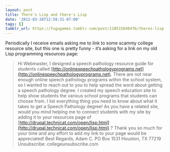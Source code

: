 ```yaml
---
layout: post
title: There's Lisp and there's Lisp
date: '2012-03-28T12:58:31-07:00'
tags: []
tumblr_url: https://fugugames.tumblr.com/post/110515840476/theres-lisp-and-theres-lisp
---
```

Periodically I receive emails asking me to link to some scammy college resource site, but this one is pretty funny - it’s asking for a link on my old Lisp programming resources page:

> Hi Webmaster, I designed a speech pathology resource guide for students called [http://onlinespeechpathologyprograms.net](http://onlinespeechpathologyprograms.net). There are not near enough online speech pathology programs within the school system, so I wanted to reach out to you to help spread the word about getting a speech pathology degree. I created my speech education site to help show students the various school programs that students can choose from. I list everything thing you need to know about what it takes to get a Speech Pathology degree! As you have a related site, would you mind helping me to connect students with my site by adding it to your resources page of [http://drupal.technicat.com/open/lisp.html](http://drupal.technicat.com/open/lisp.html) ? Thank you so much for your time and any effort to add my link to your page would be appreciated! Best Regards, Adam C. PO Box 1531 Houston, TX 77219 Unsubscribe: collegeunsubscribe.com

